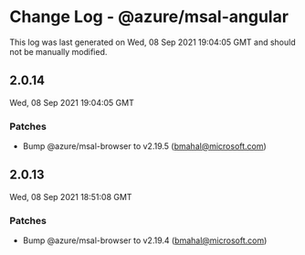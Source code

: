 # Change Log - @azure/msal-angular

This log was last generated on Wed, 08 Sep 2021 19:04:05 GMT and should not be manually modified.

<!-- Start content -->

## 2.0.14

Wed, 08 Sep 2021 19:04:05 GMT

### Patches

- Bump @azure/msal-browser to v2.19.5 (bmahal@microsoft.com)

## 2.0.13

Wed, 08 Sep 2021 18:51:08 GMT

### Patches

- Bump @azure/msal-browser to v2.19.4 (bmahal@microsoft.com)
